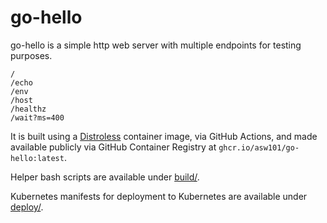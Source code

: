 # go-hello

go-hello is a simple http web server with multiple endpoints for testing purposes.

```
/
/echo
/env
/host
/healthz
/wait?ms=400
```

It is built using a [Distroless](https://github.com/GoogleContainerTools/distroless#distroless-container-images) container image, via GitHub Actions, and made available publicly via GitHub Container Registry at `ghcr.io/asw101/go-hello:latest`.

Helper bash scripts are available under [build/](./build/).

Kubernetes manifests for deployment to Kubernetes are available under [deploy/](./deploy/).
